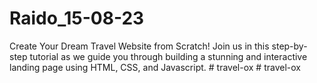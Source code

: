 # Raido_15-08-23
Create Your Dream Travel Website from Scratch! Join us in this step-by-step tutorial as we guide you through building a stunning and interactive landing page using HTML, CSS, and Javascript.
#   t r a v e l - o x  
 #   t r a v e l - o x  
 